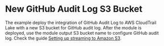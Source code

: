 # New GitHub Audit Log S3 Bucket

The example deploy the integration of GitHub Audit Log to AWS CloudTrail Lake with a new S3 bucket for GitHub audit log. After the module is deployed, use the module output S3 bucket name to configure GitHub audit log. Check the guide [Setting up streaming to Amazon S3](https://docs.github.com/en/enterprise-cloud@latest/admin/monitoring-activity-in-your-enterprise/reviewing-audit-logs-for-your-enterprise/streaming-the-audit-log-for-your-enterprise#setting-up-streaming-to-amazon-s3). 